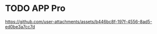 # TODO APP Pro  

https://github.com/user-attachments/assets/b446bc8f-197f-4556-8ad5-ed0be3a7cc7d


